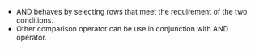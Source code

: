 - AND behaves by selecting rows that meet the requirement of the two conditions.
- Other comparison operator can be use in conjunction with AND operator.